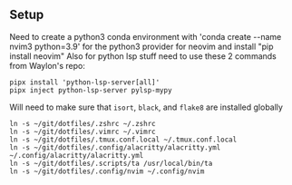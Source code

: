 ## Setup
Need to create a python3 conda environment with 'conda create --name nvim3 python=3.9' for the python3 provider for neovim and install "pip install neovim"
Also for python lsp stuff need to use these 2 commands from Waylon's repo:

```
pipx install 'python-lsp-server[all]'
pipx inject python-lsp-server pylsp-mypy
```

Will need to make sure that `isort`, `black`, and `flake8` are installed globally

```
ln -s ~/git/dotfiles/.zshrc ~/.zshrc
ln -s ~/git/dotfiles/.vimrc ~/.vimrc
ln -s ~/git/dotfiles/.tmux.conf.local ~/.tmux.conf.local
ln -s ~/git/dotfiles/.config/alacritty/alacritty.yml ~/.config/alacritty/alacritty.yml
ln -s ~/git/dotfiles/.scripts/ta /usr/local/bin/ta 
ln -s ~/git/dotfiles/.config/nvim ~/.config/nvim 

```
